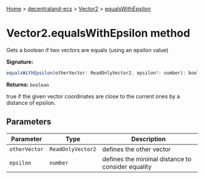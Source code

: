 [Home](./index) &gt; [decentraland-ecs](./decentraland-ecs.md) &gt; [Vector2](./decentraland-ecs.vector2.md) &gt; [equalsWithEpsilon](./decentraland-ecs.vector2.equalswithepsilon.md)

# Vector2.equalsWithEpsilon method

Gets a boolean if two vectors are equals (using an epsilon value)

**Signature:**
```javascript
equalsWithEpsilon(otherVector: ReadOnlyVector2, epsilon?: number): boolean;
```
**Returns:** `boolean`

true if the given vector coordinates are close to the current ones by a distance of epsilon.

## Parameters

|  Parameter | Type | Description |
|  --- | --- | --- |
|  `otherVector` | `ReadOnlyVector2` | defines the other vector |
|  `epsilon` | `number` | defines the minimal distance to consider equality |

